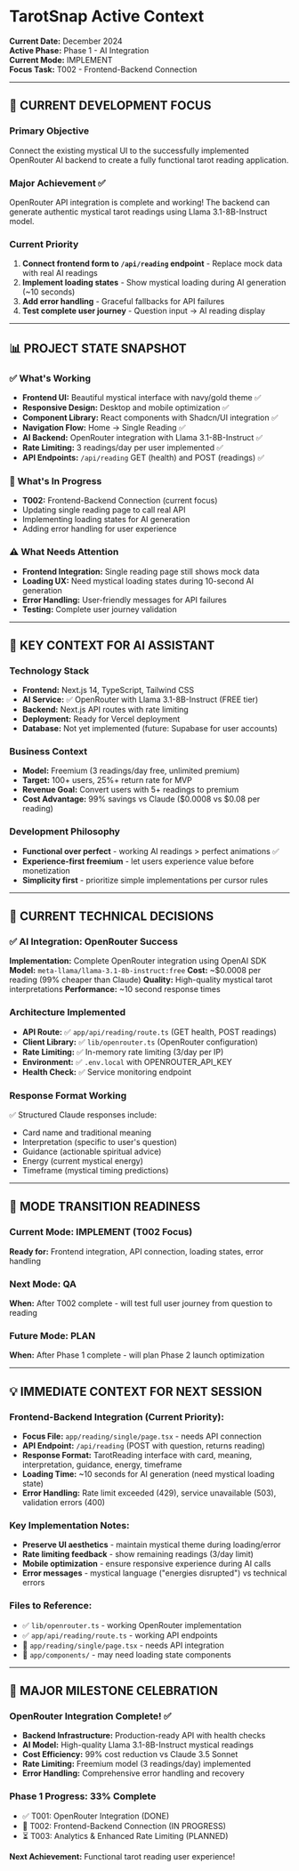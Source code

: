 # TarotSnap Active Context

**Current Date:** December 2024  
**Active Phase:** Phase 1 - AI Integration  
**Current Mode:** IMPLEMENT  
**Focus Task:** T002 - Frontend-Backend Connection  

---

## 🎯 **CURRENT DEVELOPMENT FOCUS**

### **Primary Objective**
Connect the existing mystical UI to the successfully implemented OpenRouter AI backend to create a fully functional tarot reading application.

### **Major Achievement** ✅
OpenRouter API integration is complete and working! The backend can generate authentic mystical tarot readings using Llama 3.1-8B-Instruct model.

### **Current Priority**
1. **Connect frontend form to `/api/reading` endpoint** - Replace mock data with real AI readings
2. **Implement loading states** - Show mystical loading during AI generation (~10 seconds)
3. **Add error handling** - Graceful fallbacks for API failures
4. **Test complete user journey** - Question input → AI reading display

---

## 📊 **PROJECT STATE SNAPSHOT**

### **✅ What's Working**
- **Frontend UI:** Beautiful mystical interface with navy/gold theme ✅
- **Responsive Design:** Desktop and mobile optimization ✅
- **Component Library:** React components with Shadcn/UI integration ✅
- **Navigation Flow:** Home → Single Reading ✅
- **AI Backend:** OpenRouter integration with Llama 3.1-8B-Instruct ✅
- **Rate Limiting:** 3 readings/day per user implemented ✅
- **API Endpoints:** `/api/reading` GET (health) and POST (readings) ✅

### **🔄 What's In Progress**
- **T002:** Frontend-Backend Connection (current focus)
- Updating single reading page to call real API
- Implementing loading states for AI generation
- Adding error handling for user experience

### **⚠️ What Needs Attention**
- **Frontend Integration:** Single reading page still shows mock data
- **Loading UX:** Need mystical loading states during 10-second AI generation
- **Error Handling:** User-friendly messages for API failures
- **Testing:** Complete user journey validation

---

## 🧠 **KEY CONTEXT FOR AI ASSISTANT**

### **Technology Stack**
- **Frontend:** Next.js 14, TypeScript, Tailwind CSS
- **AI Service:** ✅ OpenRouter with Llama 3.1-8B-Instruct (FREE tier)
- **Backend:** Next.js API routes with rate limiting
- **Deployment:** Ready for Vercel deployment
- **Database:** Not yet implemented (future: Supabase for user accounts)

### **Business Context**
- **Model:** Freemium (3 readings/day free, unlimited premium)
- **Target:** 100+ users, 25%+ return rate for MVP
- **Revenue Goal:** Convert users with 5+ readings to premium
- **Cost Advantage:** 99% savings vs Claude ($0.0008 vs $0.08 per reading)

### **Development Philosophy**
- **Functional over perfect** - working AI readings > perfect animations ✅
- **Experience-first freemium** - let users experience value before monetization
- **Simplicity first** - prioritize simple implementations per cursor rules

---

## 📝 **CURRENT TECHNICAL DECISIONS**

### **✅ AI Integration: OpenRouter Success**
**Implementation:** Complete OpenRouter integration using OpenAI SDK
**Model:** `meta-llama/llama-3.1-8b-instruct:free`
**Cost:** ~$0.0008 per reading (99% cheaper than Claude)
**Quality:** High-quality mystical tarot interpretations
**Performance:** ~10 second response times

### **Architecture Implemented**
- **API Route:** ✅ `app/api/reading/route.ts` (GET health, POST readings)
- **Client Library:** ✅ `lib/openrouter.ts` (OpenRouter configuration)  
- **Rate Limiting:** ✅ In-memory rate limiting (3/day per IP)
- **Environment:** ✅ `.env.local` with OPENROUTER_API_KEY
- **Health Check:** ✅ Service monitoring endpoint

### **Response Format Working**
✅ Structured Claude responses include:
- Card name and traditional meaning
- Interpretation (specific to user's question)
- Guidance (actionable spiritual advice)
- Energy (current mystical energy)
- Timeframe (mystical timing predictions)

---

## 🔄 **MODE TRANSITION READINESS**

### **Current Mode: IMPLEMENT (T002 Focus)**
**Ready for:** Frontend integration, API connection, loading states, error handling

### **Next Mode: QA**  
**When:** After T002 complete - will test full user journey from question to reading

### **Future Mode: PLAN**
**When:** After Phase 1 complete - will plan Phase 2 launch optimization

---

## 💡 **IMMEDIATE CONTEXT FOR NEXT SESSION**

### **Frontend-Backend Integration (Current Priority):**
- **Focus File:** `app/reading/single/page.tsx` - needs API connection
- **API Endpoint:** `/api/reading` (POST with question, returns reading)
- **Response Format:** TarotReading interface with card, meaning, interpretation, guidance, energy, timeframe
- **Loading Time:** ~10 seconds for AI generation (need mystical loading state)
- **Error Handling:** Rate limit exceeded (429), service unavailable (503), validation errors (400)

### **Key Implementation Notes:**
- **Preserve UI aesthetics** - maintain mystical theme during loading/error
- **Rate limiting feedback** - show remaining readings (3/day limit)
- **Mobile optimization** - ensure responsive experience during AI calls
- **Error messages** - mystical language ("energies disrupted") vs technical errors

### **Files to Reference:**
- ✅ `lib/openrouter.ts` - working OpenRouter implementation
- ✅ `app/api/reading/route.ts` - working API endpoints
- 📝 `app/reading/single/page.tsx` - needs API integration
- 📝 `app/components/` - may need loading state components

---

## 🚀 **MAJOR MILESTONE CELEBRATION**

### **OpenRouter Integration Complete!** ✅
- **Backend Infrastructure:** Production-ready API with health checks
- **AI Model:** High-quality Llama 3.1-8B-Instruct mystical readings
- **Cost Efficiency:** 99% cost reduction vs Claude 3.5 Sonnet
- **Rate Limiting:** Freemium model (3 readings/day) implemented
- **Error Handling:** Comprehensive error handling and recovery

### **Phase 1 Progress: 33% Complete**
- ✅ T001: OpenRouter Integration (DONE)
- 🔄 T002: Frontend-Backend Connection (IN PROGRESS)
- ⏳ T003: Analytics & Enhanced Rate Limiting (PLANNED)

**Next Achievement:** Functional tarot reading user experience! 